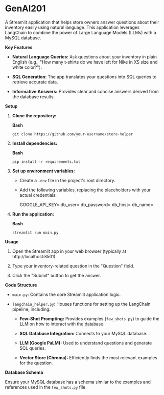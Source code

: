 # GenAI201
A Streamlit application that helps store owners answer questions about their inventory easily using natural language. This application leverages LangChain to combine the power of Large Language Models (LLMs) with a MySQL database.

**Key Features**

*   **Natural Language Queries:** Ask questions about your inventory in plain English (e.g., "How many t-shirts do we have left for Nike in XS size and white color?").
    
*   **SQL Generation:** The app translates your questions into SQL queries to retrieve accurate data.
    
*   **Informative Answers:** Provides clear and concise answers derived from the database results.
    

**Setup**

1.  **Clone the repository:**
    
    **Bash**
    
        git clone https://github.com/your-username/store-helper
    
2.  **Install dependencies:**
    
    **Bash**
    
        pip install -r requirements.txt
    
3.  **Set up environment variables:**
    
    *   Create a `.env` file in the project's root directory.
        
    *   Add the following variables, replacing the placeholders with your actual credentials:
        
    
        GOOGLE_API_KEY=<Your Google API Key>
        db_user=<Your MySQL Username>
        db_password=<Your MySQL Password>
        db_host=<Your MySQL Host>
        db_name=<Your MySQL Database Name>
        
    
4.  **Run the application:**
    
    **Bash**
    
        streamlit run main.py
    

**Usage**

1.  Open the Streamlit app in your web browser (typically at http://localhost:8501).
    
2.  Type your inventory-related question in the "Question" field.
    
3.  Click the "Submit" button to get the answer.
    

**Code Structure**

*   `main.py`: Contains the core Streamlit application logic.
    
*   `langchain_helper.py`: Houses functions for setting up the LangChain pipeline, including:
    
    *   **Few-Shot Prompting:** Provides examples (`few_shots.py`) to guide the LLM on how to interact with the database.
        
    *   **SQL Database Integration:** Connects to your MySQL database.
        
    *   **LLM (Google PaLM):** Used to understand questions and generate SQL queries.
        
    *   **Vector Store (Chroma):** Efficiently finds the most relevant examples for the question.
        

**Database Schema**

Ensure your MySQL database has a schema similar to the examples and references used in the `few_shots.py` file.
